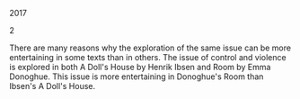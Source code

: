 2017

2

There are many reasons why the exploration of the same issue can be more entertaining in some texts than in others. The issue of control and violence is explored in both A Doll's House by Henrik Ibsen and Room by Emma Donoghue. This issue is more entertaining in Donoghue's Room than Ibsen's A Doll's House.
